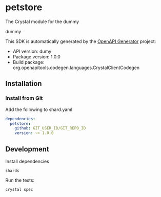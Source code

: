 # petstore

The Crystal module for the dummy

dummy

This SDK is automatically generated by the [OpenAPI Generator](https://openapi-generator.tech) project:

- API version: dumy
- Package version: 1.0.0
- Build package: org.openapitools.codegen.languages.CrystalClientCodegen

## Installation

### Install from Git

Add the following to shard.yaml

```yaml
dependencies:
  petstore:
    github: GIT_USER_ID/GIT_REPO_ID
    version: ~> 1.0.0
```

## Development

Install dependencies

```shell
shards
```

Run the tests:

```shell
crystal spec
```
